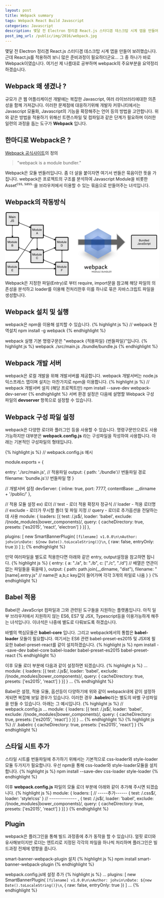 ```yaml
---
layout: post
title: Webpack summary
tags: Webpack React Build Javascript
categories: Javascript
description: 몇달 전 Electron 정리겸 React.js 스터디겸 데스크탑 시계 앱을 만들어 보려했습니다. 근데 React.js를 적용하려 보니 많은 준비과정이 필요하더군요... 그 중 하나가 바로 Webpack이였습니다. 여기선 제 나름대로 공부하며 webpack의 주요부분을 요약정리 하겠습니다.
post_img_url: /public/img/2016/webpack.jpg
---
```

몇달 전 Electron 정리겸 React.js 스터디겸 데스크탑 시계 앱을 만들어 보려했습니다. 근데 React.js를 적용하려 보니 많은 준비과정이 필요하더군요... 그 중 하나가 바로 Webpack이였습니다. 여기선 제 나름대로 공부하며 webpack의 주요부분을 요약정리 하겠습니다.

## Webpack 왜 생겼나 ?
규모가 큰 웹 어플리케이션 개발에는 복잡한 Javascript, 여러 라이브러리에대한 의존성을 함께 가져갑니다. 이러한 문제점에 대응하기위해 개발자 커뮤니티에서는 Javascript 모듈화, Javascript의 기능을 확장해주는 언어 등의 방법을 고안합니다. 위와 같은 방법을 적용하기 위해선 트랜스파일 및 컴파일과 같은 단계가 필요하며 이러한 일련의 과정을 돕는 도구가 **Webpack** 입니다.

## 한마디로 Webpack은 ?
[Webpack 공식사이트](https://webpack.github.io/)의 정의
> "webpack is a module bundler."

Webpack은 모듈 번들러입니다. 좀 더 살을 붙이자면 여기서 번들은 묶음이란 뜻을 가집니다. webpack은 프로젝트의 구조를 분석하여 Javascript Module을 비롯한 Asset<sup>css, sass..</sup>을 브라우저에서 이용할 수 있는 묶음으로 만들어주는 녀석입니다.

## Webpack의 작동방식
<img src="/public/img/2016/webpack_running.png">
Webpack은 지정한 파일(Entry)로 부터 require, import문을 참고해 해당 파일의 의존성을 분석하고 loader를 이용해 전처리한후 이를 하나로 묶은 자바스크립트 파일을 생성합니다.

## Webpack 설치 및 실행
webpack은 npm을 이용해 설치할 수 있습니다.
{% highlight js %}
// webpack 전역설치
npm install -g webpack
{% endhighlight %}

webpack 실행 기본 명령구문은 "webpack {적용파일} {번들파일}"입니다.
{% highlight js %}
webpack ./src/main.js ./bundle/bundle.js
{% endhighlight %}

## Webpack 개발 서버
webpack은 로컬 개발을 위해 개발서버를 제공합니다. webpack 개발서버는 node.js 익스프레스 앱이며 설치는 마찬가지로 npm을 이용합니다.
{% highlight js %}
// webpack 개발서버 설치 (해당 프로젝트만)
npm install --save-dev webpack-dev-server
{% endhighlight %}
서버 환경 설정은 다음에 설명할 Webpack 구성 파일의 **devserver** 항목으로 설정할 수 있습니다.

## Webpack 구성 파일 설정
webpack은 다양한 로더와 플러그인 등을 사용할 수 있습니다. 명령구문만으로도 사용가능하지만 대부분은 **webpack.config.js** 라는 구성파일을 작성하여 사용합니다. 아래는 기본적인 구성파일의 형태입니다.

{% highlight js %}
// webpack.config.js 예시

module.exports = {

  entry: './src/main.js', // 적용파일
  output: {
    path: './bundle'// 번들파일 경로
    filename: 'bundle.js'// 번들파일 명
  }

  // 개발서버 설정
  devServer: {
    inline: true,
    port: 7777,
    contentBase: __dirname + '/public/'
  },

  // 적용 모듈 설정 ex) 로더
  // test - 로더 적용 확장자 정규식
  // loader - 적용 로더명
  // exclude - 로더가 무시할 폴더 및 파일 지정
  // query - 로더로 추가옵션을 전달하는데 사용
  module: {
    loaders: [{
        test: /\.js$/,
        loader: 'babel',
        exclude: /(node_modules|bower_components)/,
        query: {
          cacheDirectory: true,
          presets: ['es2015', 'react', 'electron']
        }
    }]
  },

  plugins: [
    new SmartBannerPlugin(
      `[filename] v1.0.0\n\nAuthor: johvin\nDate: ${new Date().toLocaleString()}\n`,
      { raw: false, entryOnly: true })
  ]
};
{% endhighlight %}

만약 여러파일을 별도로 적용한다면 아래와 같은 entry, output설정을 참고하면 됩니다.
{% highlight js %}
{
    entry: {
        a: "./a",
        b: "./b",
        c: ["./c", "./d"]   // 배열은 연관이 없는 파일들을 묶을때
    },
    output: {
        path: path.join(__dirname, "dist"),
        filename: "[name].entry.js"   // name은 a,b,c key값이 들어가며 각각 3개의 파일로 나옴
    }
}
{% endhighlight %}

## Babel 적용
Babel은 JavaScript 컴파일과 그와 관련된 도구들을 지원하는 플랫폼입니다. 아직 일부 브라우저에서 지원하지 않는 ES6, ES7 및 JSX, Typescript등을 이용가능하게 해주는 녀석입니다. 이녀석은 나중에 별도로 다뤄보도록 하겠습니다.

바벨의 핵심모듈은 **babel-core** 입니다. 그리고 webpack에서의 통합은 **babel-loader** 모듈이 필요합니다.
여기서는 ES6 관련 babel-preset-es2015 및 JSX에 필요한 babel-preset-react를 같이 설치하겠습니다.
{% highlight js %}
npm install --save-dev babel-core babel-loader babel-preset-es2015 babel-preset-react
{% endhighlight %}

이후 모듈 로더 부분에 다음과 같이 설정하면 되겠습니다.
{% highlight js %}
...
module: {
  loaders: [{
      test: /\.js$/,
      loader: 'babel',
      exclude: /(node_modules|bower_components)/,
      query: {
        cacheDirectory: true,
        presets: ['es2015', 'react']
      }
  }]
}
...
{% endhighlight %}

Babel은 설정, 적용 모듈, 옵션등이 다양하기에 위와 같이 webpack내에 같이 설정하게되면 복잡해 보일 경우가 있습니다. 이러한 경우 **.babelrc**라는 별도의 바벨 구성파일을 만들 수 있습니다. 아래는 그 예시입니다.
{% highlight js %}
// webpack.config.js
...
module: {
  loaders: [{
      test: /\.js$/,
      loader: 'babel',
      exclude: /(node_modules|bower_components)/,
      query: {
        cacheDirectory: true,
        presets: ['es2015', 'react']
      }
  }]
}
...
{% endhighlight %}
{% highlight js %}
// .babelrc
{
  cacheDirectory: true,
  presets: ['es2015', 'react']
}
{% endhighlight %}

## 스타일 시트 추가
스타일 시트를 번들파일에 추가하기 위해서는 기본적으로 css-loader와 style-loader모듈 두가지가 필요합니다.
우선 npm을 통해 css-loader와 style-loader모듈을 설치합니다.
{% highlight js %}
npm install --save-dev css-loader style-loader
{% endhighlight %}

이후 **webpack.config.js** 파일의 모듈 로더 부분에 아래와 같이 추가해 주시면 되겠습니다.
{% highlight js %}
module: {
  loaders: [
    // -----추가------
    {
      test: /\.css$/,        
      loader: 'style!css'
    }
    // --------------
    , {
      test: /\.js$/,
      loader: 'babel',
      exclude: /(node_modules|bower_components)/,
      query: {
        cacheDirectory: true,
        presets: ['es2015', 'react']
      }
  }]
}
{% endhighlight %}

## Plugin
webpack은 플러그인을 통해 빌드 과정중에 추가 동작을 할 수 있습니다. 얼핏 로더와 유사해보이지만 로더는 엔트리로 지정된 각각의 파일을 하나씩 처리하며 플러그인은 빌드과정 전체에 영향을 줍니다.

smart-banner-webpack-plugin 설치
{% highlight js %}
npm install smart-banner-webpack-plugin
{% endhighlight %}

webpack.config.js에 설정 추가
{% highlight js %}
...
plugins: [
  new SmartBannerPlugin(
    `[filename] v1.0.0\n\nAuthor: johvin\nDate: ${new Date().toLocaleString()}\n`,
    { raw: false, entryOnly: true })
]
...
{% endhighlight %}
